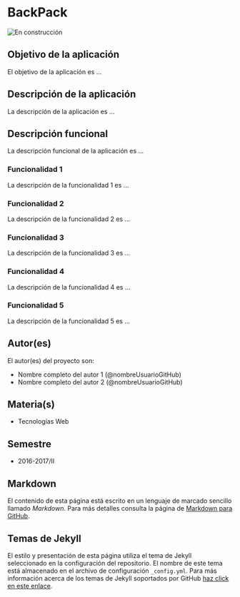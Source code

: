 # BackPack

![En construcción](https://upload.wikimedia.org/wikipedia/commons/e/ef/En_construccion.jpg)

## Objetivo de la aplicación
El objetivo de la aplicación es ...

## Descripción de la aplicación
La descripción de la aplicación es ...

## Descripción funcional
La descripción funcional de la aplicación es ...

### Funcionalidad 1
La descripción de la funcionalidad 1 es ...

### Funcionalidad 2
La descripción de la funcionalidad 2 es ...

### Funcionalidad 3
La descripción de la funcionalidad 3 es ...

### Funcionalidad 4
La descripción de la funcionalidad 4 es ...

### Funcionalidad 5
La descripción de la funcionalidad 5 es ...

## Autor(es)
El autor(es) del proyecto son:
- Nombre completo del autor 1 (@nombreUsuarioGitHub)
- Nombre completo del autor 2 (@nombreUsuarioGitHub)

## Materia(s)
- Tecnologías Web

## Semestre
- 2016-2017/II

## Markdown
El contenido de esta página está escrito en un lenguaje de marcado sencillo llamado *Markdown*. Para más detalles consulta la página de [Markdown para GitHub](https://guides.github.com/features/mastering-markdown/).

## Temas de Jekyll
El estilo y presentación de esta página utiliza el tema de Jekyll seleccionado en la configuración del repositorio. El nombre de este tema está almacenado en el archivo de configuración `_config.yml`. Para más información acerca de los temas de Jekyll soportados por GitHub [haz click en este enlace](https://pages.github.com/themes/).

